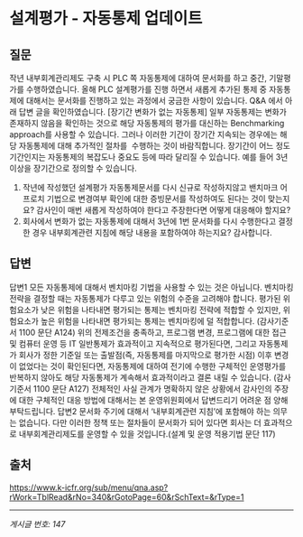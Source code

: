 # 설계평가 - 자동통제 업데이트

## 질문
작년 내부회계관리제도 구축 시 PLC 쪽 자동통제에 대하여 문서화를 하고 중간, 기말평가를 수행하였습니다.
올해 PLC 설계평가를 진행 하면서 새롭게 추가된 통제 중 자동통제에 대해서는 문서화를 진행하고 있는 과정에서 궁금한 사항이 있습니다.
Q&A 에서 아래 답변 글을 확인하였습니다.
[장기간 변화가 없는 자동통제]
일부 자동통제는 변화가 존재하지 않음을 확인하는 것으로 해당 자동통제의 평가를 대신하는 Benchmarking approach를 사용할 수 있습니다. 그러나 이러한 기간이 장기간 지속되는 경우에는 해당 자동통제에 대해 추가적인 절차를  수행하는 것이 바람직합니다. 장기간이 어느 정도 기간인지는 자동통제의 복잡도나 중요도 등에 따라 달리질 수 있습니다. 예를 들어 3년 이상을 장기간으로 정의할 수 있습니다.
1. 작년에 작성했던 설계평가 자동통제문서를 다시 신규로 작성하지않고 밴치마크 어프로치 기법으로 변경여부 확인에 대한 증빙문서를 작성하여도 된다는 것이 맞는지요? 감사인이 매번 새롭게 작성하여야 한다고 주장한다면 어떻게 대응해야 할지요?
2. 회사에서 변화가 없는 자동통제에 대해서 3년에 1번 문서화를 다시 수행한다고 결정한 경우 내부회계관련 지침에 해당 내용을 포함하여야 하는지요?
감사합니다.

## 답변
답변1
모든 자동통제에 대해서 벤치마킹 기법을 사용할 수 있는 것은 아닙니다.
벤치마킹 전략을 결정할 때는 자동통제가 다루고 있는 위험의 수준을 고려해야 합니다. 평가된 위험요소가 낮은 위험을 나타내면 평가되는 통제는 벤치마킹 전략에 적합할 수 있지만, 위험요소가 높은 위험을 나타내면 평가되는 통제는 벤치마킹에 덜 적합합니다. (감사기준서 1100 문단 A124)
위의 전제조건을 충족하고, 프로그램 변경, 프로그램에 대한 접근 및 컴퓨터 운영 등 IT 일반통제가 효과적이고 지속적으로 평가된다면, 그리고 자동통제가 회사가 정한 기준일 또는 출발점(즉, 자동통제를 마지막으로 평가한 시점) 이후 변경이 없었다는 것이 확인된다면, 자동통제에 대하여 전기에 수행한 구체적인 운영평가를 반복하지 않아도 해당 자동통제가 계속해서 효과적이라고 결론 내릴 수 있습니다. (감사기준서 1100 문단 A127)
전체적인 사실 관계가 명확하지 않은 상황에서 감사인의 주장에 대한 구체적인 대응 방법에 대해서는 본 운영위원회에서 답변드리기 어려운 점 양해 부탁드립니다.
답변2
문서화 주기에 대해서 ‘내부회계관련 지침’에 포함해야 하는 의무는 없습니다. 다만 이러한 정책 또는 절차들이 문서화가 되어 있다면 회사는 더 효과적으로 내부회계관리제도를 운영할 수 있을 것입니다.(설계 및 운영 적용기법 문단 117)

## 출처
https://www.k-icfr.org/sub/menu/qna.asp?rWork=TblRead&rNo=340&rGotoPage=60&rSchText=&rType=1

---
*게시글 번호: 147*
